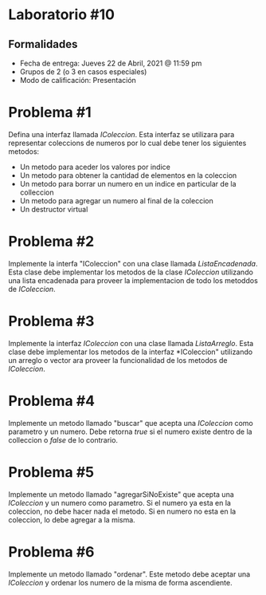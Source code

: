# Laboratorio #10
## Formalidades
- Fecha de entrega: Jueves 22 de Abril, 2021 @ 11:59 pm
- Grupos de 2 (o 3 en casos especiales)
- Modo de calificación: Presentación

# Problema #1

Defina una interfaz llamada *IColeccion*. Esta interfaz se utilizara para representar coleccions de numeros por lo cual debe tener los siguientes metodos:
* Un metodo para aceder los valores por indice
* Un metodo para obtener la cantidad de elementos en la coleccion
* Un metodo para borrar un numero en un indice en particular de la colleccion
* Un metodo para agregar un numero al final de la coleccion
* Un destructor virtual

# Problema #2

Implemente la interfa "IColeccion" con una clase llamada *ListaEncadenada*. Esta clase debe implementar los metodos de la clase *IColeccion* utilizando una lista encadenada para proveer la implementacion de todo los metoddos de *IColeccion*.

# Problema #3

Implemente la interfaz *IColeccion* con una clase llamada *ListaArreglo*. Esta clase debe implementar los metodos de la interfaz *IColeccion" utilizando un arreglo o vector ara proveer la funcionalidad de los metodos de *IColeccion*.

# Problema #4

Implemente un metodo llamado "buscar" que acepta una *IColeccion* como parametro y un numero. Debe retorna *true* si el numero existe dentro de la colleccion o *false* de lo contrario.

# Problema #5

Implemente un metodo llamado "agregarSiNoExiste" que acepta una *IColeccion* y un numero como parametro. Si el numero ya esta en la coleccion, no debe hacer nada el metodo. Si en numero no esta en la coleccion, lo debe agregar a la misma.

# Problema #6

Implemente un metodo llamado "ordenar". Este metodo debe aceptar una *IColeccion* y ordenar los numero de la misma de forma ascendiente.